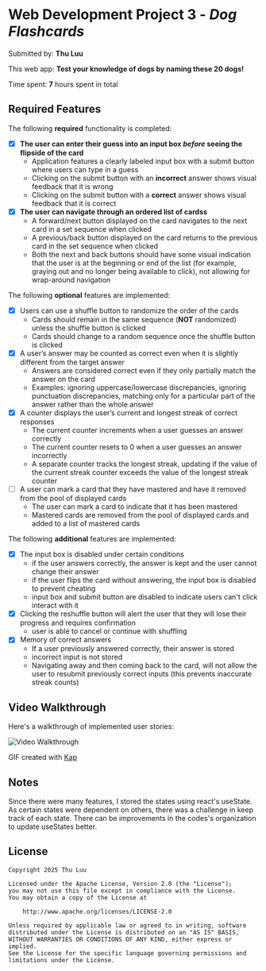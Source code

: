# Web Development Project 3 - *Dog Flashcards*

Submitted by: **Thu Luu**

This web app: **Test your knowledge of dogs by naming these 20 dogs!**

Time spent: **7** hours spent in total

## Required Features

The following **required** functionality is completed:

- [x] **The user can enter their guess into an input box *before* seeing the flipside of the card**
  - Application features a clearly labeled input box with a submit button where users can type in a guess
  - Clicking on the submit button with an **incorrect** answer shows visual feedback that it is wrong 
  - Clicking on the submit button with a **correct** answer shows visual feedback that it is correct
- [x] **The user can navigate through an ordered list of cardss**
  - A forward/next button displayed on the card navigates to the next card in a set sequence when clicked
  - A previous/back button displayed on the card returns to the previous card in the set sequence when clicked
  - Both the next and back buttons should have some visual indication that the user is at the beginning or end of the list (for example, graying out and no longer being available to click), not allowing for wrap-around navigation

The following **optional** features are implemented:


- [x] Users can use a shuffle button to randomize the order of the cards
  - Cards should remain in the same sequence (**NOT** randomized) unless the shuffle button is clicked 
  - Cards should change to a random sequence once the shuffle button is clicked
- [x] A user’s answer may be counted as correct even when it is slightly different from the target answer
  - Answers are considered correct even if they only partially match the answer on the card 
  - Examples: ignoring uppercase/lowercase discrepancies, ignoring punctuation discrepancies, matching only for a particular part of the answer rather than the whole answer
- [x] A counter displays the user’s current and longest streak of correct responses
  - The current counter increments when a user guesses an answer correctly
  - The current counter resets to 0 when a user guesses an answer incorrectly
  - A separate counter tracks the longest streak, updating if the value of the current streak counter exceeds the value of the longest streak counter 
- [ ] A user can mark a card that they have mastered and have it removed from the pool of displayed cards
  - The user can mark a card to indicate that it has been mastered
  - Mastered cards are removed from the pool of displayed cards and added to a list of mastered cards

The following **additional** features are implemented:

- [x] The input box is disabled under certain conditions
    - if the user answers correctly, the answer is kept and the user cannot change their answer
    - if the user flips the card without answering, the input box is disabled to prevent cheating
    - input box and submit button are disabled to indicate users can't click interact with it
- [x] Clicking the reshuffle button will alert the user that they will lose their progress and requires confirmation
    - user is able to cancel or continue with shuffling
- [x] Memory of correct answers
    - If a user previously answered correctly, their answer is stored
    - incorrect input is not stored
    - Navigating away and then coming back to the card, will not allow the user to resubmit previously correct inputs (this prevents inaccurate streak counts)

## Video Walkthrough

Here's a walkthrough of implemented user stories:

<img src='demo.gif' title='Video Walkthrough' width='' alt='Video Walkthrough' />

<!-- Replace this with whatever GIF tool you used! -->
GIF created with [Kap](https://getkap.co/)
<!-- Recommended tools:
[Kap](https://getkap.co/) for macOS
[ScreenToGif](https://www.screentogif.com/) for Windows
[peek](https://github.com/phw/peek) for Linux. -->

## Notes

Since there were many features, I stored the states using react's useState. As certain states were dependent on others, there was a challenge in keep track of each state. There can be improvements in the codes's organization to update useStates better.

## License

    Copyright 2025 Thu Luu

    Licensed under the Apache License, Version 2.0 (the "License");
    you may not use this file except in compliance with the License.
    You may obtain a copy of the License at

        http://www.apache.org/licenses/LICENSE-2.0

    Unless required by applicable law or agreed to in writing, software
    distributed under the License is distributed on an "AS IS" BASIS,
    WITHOUT WARRANTIES OR CONDITIONS OF ANY KIND, either express or implied.
    See the License for the specific language governing permissions and
    limitations under the License.
